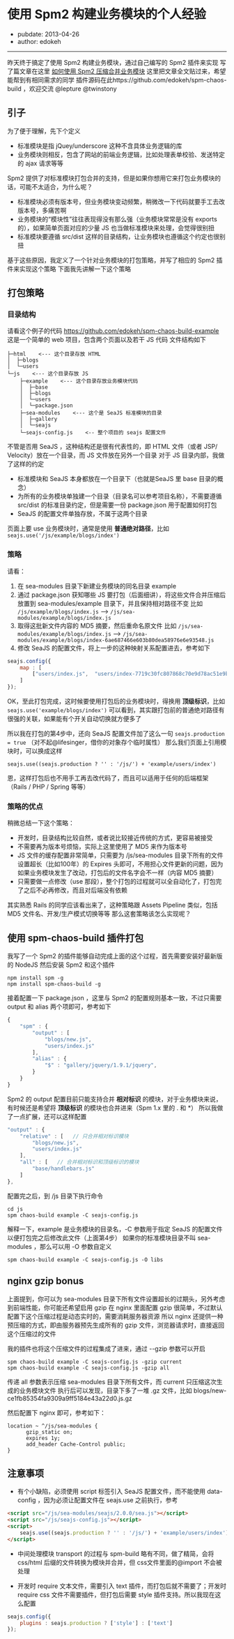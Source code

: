 # 使用 Spm2 构建业务模块的个人经验

- pubdate: 2013-04-26
- author: edokeh

-----

昨天终于搞定了使用 Spm2 构建业务模块，通过自己编写的 Spm2 插件来实现
写了篇文章在这里 [如何使用 Spm2 压缩合并业务模块](http://chaoskeh.com/blog/how-to-build-seajs-business-module-by-spm2.html)
这里把文章全文贴过来，希望能帮到有相同需求的同学
插件源码在此https://github.com/edokeh/spm-chaos-build ，欢迎交流 @lepture @twinstony

## 引子

为了便于理解，先下个定义

* 标准模块是指 jQuey/underscore 这种不含具体业务逻辑的库
* 业务模块则相反，包含了网站的前端业务逻辑，比如处理表单校验、发送特定的 ajax 请求等等

Spm2 提供了对标准模块打包合并的支持，但是如果你想用它来打包业务模块的话，可能不太适合，为什么呢？

* 标准模块必须有版本号，但业务模块变动频繁，稍微改一下代码就要手工去改版本号，多痛苦啊
* 业务模块的“模块性”往往表现得没有那么强（业务模块常常是没有 exports 的），如果简单页面对应的少量 JS 也当做标准模块来处理，会觉得很别扭
* 标准模块要遵循 src/dist 这样的目录结构，让业务模块也遵循这个约定也很别扭

基于这些原因，我定义了一个针对业务模块的打包策略，并写了相应的 Spm2 插件来实现这个策略
下面我先讲解一下这个策略

## 打包策略

### 目录结构

请看这个例子的代码 https://github.com/edokeh/spm-chaos-build-example
这是一个简单的 web 项目，包含两个页面以及若干 JS 代码
文件结构如下

```
├─html    <--- 这个目录存放 HTML 
│  ├─blogs
│  └─users
└─js    <--- 这个目录存放 JS
    ├─example    <--- 这个目录存放业务模块代码
    │  ├─base
    │  ├─blogs
    │  └─users
    │  └─package.json
    ├─sea-modules    <--- 这个是 SeaJS 标准模块的目录
    │  ├─gallery
    │  └─seajs
    └─seajs-config.js    <-- 整个项目的 seajs 配置文件
```

不管是否用 SeaJS ，这种结构还是很有代表性的，即 HTML 文件（或者 JSP/ Velocity）放在一个目录，而 JS 文件放在另外一个目录
对于 JS 目录内部，我做了这样的约定

* 标准模块和 SeaJS 本身都放在一个目录下（也就是SeaJS 里 base 目录的概念）
* 为所有的业务模块单独建一个目录（目录名可以参考项目名称），不需要遵循 src/dist 的标准目录约定，但是需要一份 package.json 用于配置如何打包
* SeaJS 的配置文件单独存放，不属于这两个目录

页面上要 use 业务模块时，通常是使用 **普通绝对路径**，比如 `seajs.use('/js/example/blogs/index')` 

### 策略

请看：

1. 在 sea-modules 目录下新建业务模块的同名目录 example
2. 通过 package.json 获知哪些 JS 要打包（后面细讲），将这些文件合并压缩后放置到 sea-modules/example 目录下，并且保持相对路径不变
比如 `/js/example/blogs/index.js` --> `/js/sea-modules/example/blogs/index.js`
3. 取得这批新文件内容的 MD5 摘要，然后重命名原文件
比如 `/js/sea-modules/example/blogs/index.js` --> `/js/sea-modules/example/blogs/index-6ae687466e603b80dea58976e6e93548.js`
4. 修改 SeaJS 的配置文件，将上一步的这种映射关系配置进去，参考如下

```javascript
seajs.config({
    map : [
        ["users/index.js",  "users/index-7719c30fc807868c70e9d78ac51e9baa.js"]
    ]
});
```

OK，至此打包完成，这时候要使用打包后的业务模块时，得换用 **顶级标识**，比如  `seajs.use('example/blogs/index')` 
可以看到，其实跟打包前的普通绝对路径有很强的关联，如果能有个开关自动切换就方便多了

所以我在打包的第4步中，还向 SeaJS 配置文件加了这么一句 `seajs.production = true` （对不起@lifesinger，借你的对象存个临时属性）
那么我们页面上引用模块时，可以换成这样

```
seajs.use((seajs.production ? '' : '/js/') + 'example/users/index')
```

恩，这样打包后也不用手工再去改代码了，而且可以适用于任何的后端框架（Rails / PHP / Spring 等等）

### 策略的优点

稍微总结一下这个策略：

* 开发时，目录结构比较自然，或者说比较接近传统的方式，更容易被接受
* 不需要再为版本号烦恼，实际上这里使用了 MD5 来作为版本号
* JS 文件的缓存配置非常简单，只需要为 /js/sea-modules 目录下所有的文件设置超长（比如100年）的 Expires 头即可，不用担心文件更新的问题，因为如果业务模块发生了改动，打包后的文件名字会不一样（内容 MD5 摘要）
* 只需要做一点修改（use 那段），整个打包的过程就可以全自动化了，打包完了之后不必再修改，而且对后端没有依赖


其实熟悉 Rails 的同学应该看出来了，这种策略跟 Assets Pipeline 类似，包括 MD5 文件名、开发/生产模式切换等等
那么这套策略该怎么实现呢？

## 使用 spm-chaos-build 插件打包

我写了一个 Spm2 的插件能够自动完成上面的这个过程，首先需要安装好最新版的 NodeJS
然后安装 Spm2 和这个插件

```
npm install spm -g
npm install spm-chaos-build -g
```

接着配置一下 package.json ，这里与 Spm2 的配置规则基本一致，不过只需要 output 和 alias 两个项即可，参考如下

```js
{
    "spm" : {
        "output" : [
            "blogs/new.js",
            "users/index.js"
        ],
        "alias" : {
            "$" : "gallery/jquery/1.9.1/jquery",
        }
    }
}
```

Spm2 的 output 配置目前只能支持合并 **相对标识** 的模块，对于业务模块来说，有时候还是希望将 **顶级标识** 的模块也合并进来（Spm 1.x 里的 . 和 *）
所以我做了一点扩展，还可以这样配置

```js
"output" : {
    "relative" : [   // 只合并相对标识模块
        "blogs/new.js",
        "users/index.js"
    ],
    "all" : [   // 合并相对标识和顶级标识的模块
        "base/handlebars.js"
    ]
},
```

配置完之后，到 /js 目录下执行命令

```
cd js
spm chaos-build example -C seajs-config.js
```

解释一下，example 是业务模块的目录名，-C 参数用于指定 SeaJS 的配置文件以便打包完之后修改此文件（上面第4步）
如果你的标准模块目录不叫 sea-modules ，那么可以用 -O 参数自定义

```
spm chaos-build example -C seajs-config.js -O libs
```

## nginx gzip bonus

上面提到，你可以为 sea-modules 目录下所有文件设置超长的过期头，另外考虑到前端性能，你可能还希望启用 gzip
在 nginx 里面配置 gzip 很简单，不过默认配置下这个压缩过程是动态实时的，需要消耗服务器资源
所以 nginx 还提供一种预压缩的方式，即由服务器预先生成所有的 gzip 文件，浏览器请求时，直接返回这个压缩过的文件

我的插件也将这个压缩文件的过程集成了进来，通过 --gzip 参数可以开启

```
spm chaos-build example -C seajs-config.js -gzip current
spm chaos-build example -C seajs-config.js -gzip all
```

传递 all 参数表示压缩 sea-modules 目录下所有文件，而 current 只压缩这次生成的业务模块文件
执行后可以发现，目录下多了一堆 .gz 文件，比如 blogs/new-ce1fb85354fa9309a9ff5184e43a22d0.js.gz

然后配置下 nginx 即可，参考如下：

```
location ~ ^/js/sea-modules {
      gzip_static on;
      expires 1y;
      add_header Cache-Control public;
}
```

## 注意事项

* 有个小缺陷，必须使用 script 标签引入 SeaJS 配置文件，而不能使用 data-config ，因为必须让配置文件在 seajs.use 之前执行，参考

```html
<script src="/js/sea-modules/seajs/2.0.0/sea.js"></script>
<script src="/js/seajs-config.js"></script>
<script>
    seajs.use((seajs.production ? '' : '/js/') + 'example/users/index');
</script>
```
* 中间处理模块 transport 的过程与 spm-build 略有不同，做了精简，会将 css/html 后缀的文件转换为模块并合并，但 css文件里面的@import 不会被处理

* 开发时 require 文本文件，需要引入 text 插件，而打包后就不需要了；开发时 require css 文件不需要插件，但打包后需要 style 插件支持。所以我现在这么配置

```javascript
seajs.config({
    plugins : seajs.production ? ['style'] : ['text']
});
```
